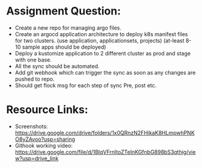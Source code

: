 # Assignment Question:

- Create a new repo for managing argo files.
- Create an argocd application architecture to deploy k8s manifest files for two clusters. (use application, applicationsets, projects) (at-least 8-10 sample apps should be deployed)
- Deploy a kustomize application to 2 different cluster as prod and stage with one base.
- All the sync should be automated.
- Add git webhook which can trigger the sync as soon as any changes are pushed to repo.
- Should get flock msg for each step of sync Pre, post etc.

# Resource Links:
- Screenshots: https://drive.google.com/drive/folders/1x0QRnzN2FHikaK8HLmpwhPNKO8yZAvoo?usp=sharing
- Githook working video: https://drive.google.com/file/d/1BlqVFrnltoZTeInKGfnbG898bS3qthig/view?usp=drive_link
